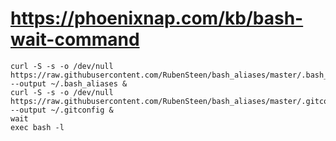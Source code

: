 # https://phoenixnap.com/kb/bash-wait-command
```
curl -S -s -o /dev/null https://raw.githubusercontent.com/RubenSteen/bash_aliases/master/.bash_aliases --output ~/.bash_aliases &
curl -S -s -o /dev/null https://raw.githubusercontent.com/RubenSteen/bash_aliases/master/.gitconfig --output ~/.gitconfig &
wait
exec bash -l
```
